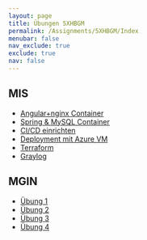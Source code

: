 ```yaml
---
layout: page
title: Übungen 5XHBGM
permalink: /Assignments/5XHBGM/Index
menubar: false
nav_exclude: true
exclude: true
nav: false
---
```


## MIS

<!-- - [Angular Adressservice](/404.html)
#- [Angular Request Assigment](/404.html)
- [Docker registry](/404.html)
- [Safe API assignment](/404.html) -->
- [Angular+nginx Container](/Assignments/5XBGM/NodeContainer)
- [Spring & MySQL Container](/Assignments/5XBGM/SpringNodeContainer)
- [CI/CD einrichten](/TeachingMaterials/KanikoCI)
- [Deployment mit Azure VM](/TeachingMaterials/AzureAnleitung)
- [Terraform](/TeachingMaterials/Terraform)
- [Graylog](/Assignments/5XBGM/Graylog)

## MGIN

- [Übung 1](/Assignments/5XBGM/MGIN/Uebung1)
- [Übung 2](/Assignments/5XBGM/MGIN/Uebung2)
- [Übung 3](/Assignments/5XBGM/MGIN/Uebung3)
- [Übung 4](/Assignments/5XBGM/MGIN/Uebung4)